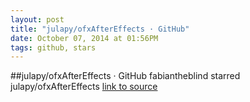 ```yaml
---
layout: post
title: "julapy/ofxAfterEffects · GitHub"
date: October 07, 2014 at 01:56PM
tags: github, stars
---
```

##julapy/ofxAfterEffects · GitHub
fabiantheblind starred julapy/ofxAfterEffects
[link to source](http://ift.tt/1vK6q4H) 
